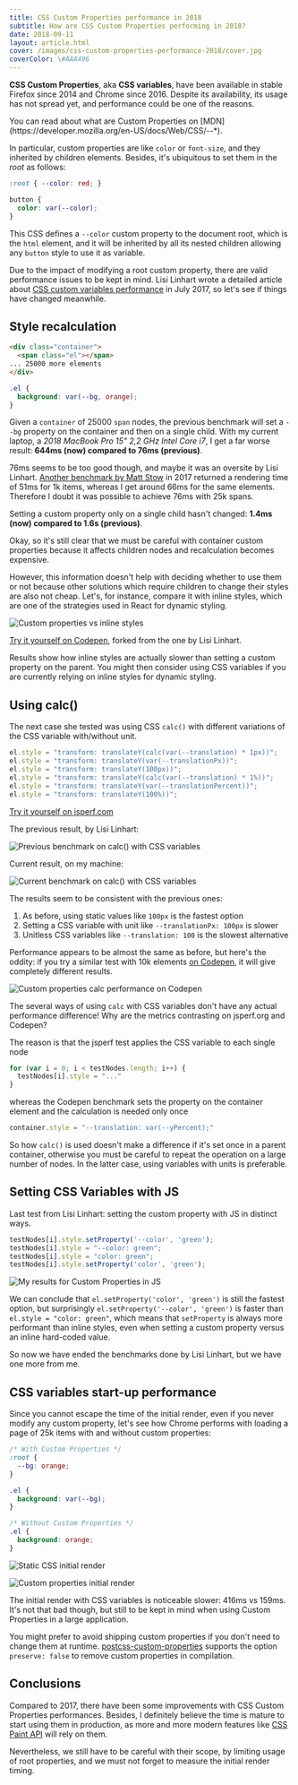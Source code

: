 ```yaml
---
title: CSS Custom Properties performance in 2018
subtitle: How are CSS Custom Properties performing in 2018?
date: 2018-09-11
layout: article.html
cover: /images/css-custom-properties-performance-2018/cover.jpg
coverColor: \#AAA496
---
```


**CSS Custom Properties**, aka **CSS variables**, have been available in stable Firefox since 2014 and Chrome since 2016. Despite its availability, its usage has not spread yet, and performance could be one of the reasons.

<aside class="notice">
You can read about what are Custom Properties on [MDN](https://developer.mozilla.org/en-US/docs/Web/CSS/--*).
</aside>

In particular, custom properties are like `color` or `font-size`, and they inherited by children elements. Besides, it's ubiquitous to set them in the *root* as follows:

```css
:root { --color: red; }

button {
  color: var(--color);
}
```

This CSS defines a `--color` custom property to the document root, which is the `html` element, and it will be inherited by all its nested children  allowing any `button` style to use it as variable.

Due to the impact of modifying a root custom property, there are valid performance issues to be kept in mind. Lisi Linhart wrote a detailed article about [CSS custom variables performance](https://lisilinhart.info/) in July 2017, so let's see if things have changed meanwhile.

## Style recalculation 

```html
<div class="container">
  <span class="el"></span>
... 25000 more elements
</div>
``` 

```css
.el {
  background: var(--bg, orange);
}
```

Given a `container` of 25000 `span` nodes, the previous benchmark will set a `--bg` property on the container and then on a single child. With my current laptop, a *2018 MacBook Pro 15" 2,2 GHz Intel Core i7*, I get a far worse result: **644ms (now) compared to 76ms (previous)**.

76ms seems to be too good though, and maybe it was an oversite by Lisi Linhart. [Another benchmark by Matt Stow](https://codepen.io/stowball/pen/ygmLrQ) in 2017 returned a rendering time of 51ms for 1k items, whereas I get around 66ms for the same elements. Therefore I doubt it was possible to achieve 76ms with 25k spans.

Setting a custom property only on a single child hasn't changed: **1.4ms (now) compared to 1.6s (previous)**.

Okay, so it's still clear that we must be careful with container custom properties because it affects children nodes and recalculation becomes expensive.

However, this information doesn't help with deciding whether to use them or not because other solutions which require children to change their styles are also not cheap. Let's, for instance, compare it with inline styles, which are one of the strategies used in React for dynamic styling.

![Custom properties vs inline styles](/images/css-custom-properties-performance-2018/inline-vs-variables.png)

[Try it yourself on Codepen](https://codepen.io/jiayihu/pen/BOrLea?editors=0111), forked from the one by Lisi Linhart.

Results show how inline styles are actually slower than setting a custom property on the parent. You might then consider using CSS variables if you are currently relying on inline styles for dynamic styling.

## Using calc()

The next case she tested was using CSS `calc()` with different variations of the CSS variable with/without unit.

```js
el.style = "transform: translateY(calc(var(--translation) * 1px))";
el.style = "transform: translateY(var(--translationPx))";
el.style = "transform: translateY(100px))";
el.style = "transform: translateY(calc(var(--translation) * 1%))";
el.style = "transform: translateY(var(--translationPercent))";
el.style = "transform: translateY(100%))";
```

[Try it yourself on jsperf.com](https://jsperf.com/css-variables-with-without-calc)

The previous result, by Lisi Linhart:

![Previous benchmark on calc() with CSS variables](/images/css-custom-properties-performance-2018/lisi-calc.png)

Current result, on my machine:

![Current benchmark on calc() with CSS variables](/images/css-custom-properties-performance-2018/calc-benchmark.png)

The results seem to be consistent with the previous ones:

1. As before, using static values like `100px` is the fastest option
2. Setting a CSS variable with unit like `--translationPx: 100px` is slower
3. Unitless CSS variables like `--translation: 100` is the slowest alternative

Performance appears to be almost the same as before, but here's the oddity: if you try a similar test with 10k elements [on Codepen](https://codepen.io/lisilinhart/pen/weExoJ?editors=0111), it will give completely different results.

![Custom properties calc performance on Codepen](/images/css-custom-properties-performance-2018/calc-benchmark-codepen.png)

The several ways of using `calc` with CSS variables don't have any actual performance difference! Why are the metrics contrasting on jsperf.org and Codepen?

The reason is that the jsperf test applies the CSS variable to each single node

```js
for (var i = 0; i < testNodes.length; i++) {
  testNodes[i].style = "..."
}
```

whereas the Codepen benchmark sets the property on the container element and the calculation is needed only once

```js
container.style = "--translation: var(--yPercent);" 
```

So how `calc()` is used doesn't make a difference if it's set once in a parent container, otherwise you must be careful to repeat the operation on a large number of nodes. In the latter case, using variables with units is preferable.

## Setting CSS Variables with JS

Last test from Lisi Linhart: setting the custom property with JS in distinct ways.

```js
testNodes[i].style.setProperty('--color', 'green');
testNodes[i].style = "--color: green";
testNodes[i].style = "color: green";
testNodes[i].style.setProperty('color', 'green');
```

![My results for Custom Properties in JS](/images/css-custom-properties-performance-2018/custom-properties-js.png)

We can conclude that `el.setProperty('color', 'green')` is still the fastest option, but surprisingly `el.setProperty('--color', 'green')` is faster than `el.style = "color: green"`, which means that `setProperty` is always more performant than inline styles, even when setting a custom property versus an inline hard-coded value.

So now we have ended the benchmarks done by Lisi Linhart, but we have one more from me.

## CSS variables start-up performance

Since you cannot escape the time of the initial render, even if you never modify any custom property, let's see how Chrome performs with loading a page of 25k items with and without custom properties:

```css
/* With Custom Properties */
:root {
  --bg: orange;
}

.el {
  background: var(--bg);
}
```

```css
/* Without Custom Properties */
.el {
  background: orange;
}
```

![Static CSS initial render](/images/css-custom-properties-performance-2018/start-up-static-css.png)

![Custom properties initial render](/images/css-custom-properties-performance-2018/start-up-CSS-variable.png)

The initial render with CSS variables is noticeable slower: 416ms vs 159ms. It's not that bad though, but still to be kept in mind when using Custom Properties in a large application.

You might prefer to avoid shipping custom properties if you don't need to change them at runtime. [postcss-custom-properties](https://github.com/postcss/postcss-custom-properties#preserve) supports the option `preserve: false` to remove custom properties in compilation.

## Conclusions

Compared to 2017, there have been some improvements with CSS Custom Properties performances. Besides, I definitely believe the time is mature to start using them in production, as more and more modern features like [CSS Paint API](https://developers.google.com/web/updates/2018/01/paintapi#parameterizing_your_worklet) will rely on them.

Nevertheless, we still have to be careful with their scope, by limiting usage of root properties, and we must not forget to measure the initial render timing.
